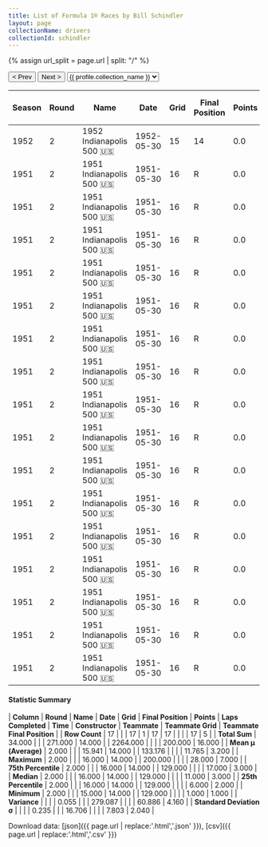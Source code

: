 ```yaml
---
title: List of Formula 1® Races by Bill Schindler
layout: page
collectionName: drivers
collectionId: schindler
---
```


{% assign url_split = page.url | split: "/" %}
<div id="collection-navigation">
<button onclick="selector.options[selector.selectedIndex-1].value && (window.location = selector.options[selector.selectedIndex-1].value);">&lt; Prev</button>
<button onclick="selector.options[selector.selectedIndex+1].value && (window.location = selector.options[selector.selectedIndex+1].value);">Next &gt;</button>
<select id="selector" onchange="this.options[this.selectedIndex].value && (window.location = this.options[this.selectedIndex].value);">
  {% for collectionId in site.data[page.collectionName].refs %}
    {% if collectionId == page.collectionId %}
      {% assign selected = "selected" %}
    {% else %}
      {% assign selected = "" %}
    {% endif %}
    {% assign profile = site.data[page.collectionName][collectionId].profile %}
    <option value="/f1/{{ page.collectionName }}/{{ collectionId }}/{{ url_split[4] }}" {{ selected }}>{{ profile.collection_name }}</option>
  {% endfor %}
</select>
</div>

| Season | Round | Name | Date | Grid | Final Position | Points | Laps Completed | Time | Constructor | Teammate | Teammate Grid | Teammate Final Position |
|--|--|--|--|--|--|--|--|--|--|--|--|--|
| 1952 | 2 | 1952 Indianapolis 500 🇺🇸 | 1952-05-30 | 15 | 14 | 0.0 | 200 | +18:48.66 | Stevens 🇺🇸 | [Bobby Ball 🇺🇸](/f1/drivers/ball) | 17 | R |
| 1951 | 2 | 1951 Indianapolis 500 🇺🇸 | 1951-05-30 | 16 | R | 0.0 | 129 |   | Kurtis Kraft 🇺🇸 | [Lee Wallard 🇺🇸](/f1/drivers/wallard) | 2 | 1 |
| 1951 | 2 | 1951 Indianapolis 500 🇺🇸 | 1951-05-30 | 16 | R | 0.0 | 129 |   | Kurtis Kraft 🇺🇸 | [Mike Nazaruk 🇺🇸](/f1/drivers/nazaruk) | 7 | 2 |
| 1951 | 2 | 1951 Indianapolis 500 🇺🇸 | 1951-05-30 | 16 | R | 0.0 | 129 |   | Kurtis Kraft 🇺🇸 | [Jack McGrath 🇺🇸](/f1/drivers/mcgrath) | 3 | 3 |
| 1951 | 2 | 1951 Indianapolis 500 🇺🇸 | 1951-05-30 | 16 | R | 0.0 | 129 |   | Kurtis Kraft 🇺🇸 | [Carl Forberg 🇺🇸](/f1/drivers/forberg) | 24 | 7 |
| 1951 | 2 | 1951 Indianapolis 500 🇺🇸 | 1951-05-30 | 16 | R | 0.0 | 129 |   | Kurtis Kraft 🇺🇸 | [Duke Nalon 🇺🇸](/f1/drivers/nalon) | 1 | R |
| 1951 | 2 | 1951 Indianapolis 500 🇺🇸 | 1951-05-30 | 16 | R | 0.0 | 129 |   | Kurtis Kraft 🇺🇸 | [Gene Force 🇺🇸](/f1/drivers/force) | 22 | R |
| 1951 | 2 | 1951 Indianapolis 500 🇺🇸 | 1951-05-30 | 16 | R | 0.0 | 129 |   | Kurtis Kraft 🇺🇸 | [Sam Hanks 🇺🇸](/f1/drivers/hanks) | 12 | R |
| 1951 | 2 | 1951 Indianapolis 500 🇺🇸 | 1951-05-30 | 16 | R | 0.0 | 129 |   | Kurtis Kraft 🇺🇸 | [Fred Agabashian 🇺🇸](/f1/drivers/agabashian) | 11 | R |
| 1951 | 2 | 1951 Indianapolis 500 🇺🇸 | 1951-05-30 | 16 | R | 0.0 | 129 |   | Kurtis Kraft 🇺🇸 | [Carl Scarborough 🇺🇸](/f1/drivers/scarborough) | 15 | R |
| 1951 | 2 | 1951 Indianapolis 500 🇺🇸 | 1951-05-30 | 16 | R | 0.0 | 129 |   | Kurtis Kraft 🇺🇸 | [Johnnie Parsons 🇺🇸](/f1/drivers/parsons) | 8 | R |
| 1951 | 2 | 1951 Indianapolis 500 🇺🇸 | 1951-05-30 | 16 | R | 0.0 | 129 |   | Kurtis Kraft 🇺🇸 | [Cecil Green 🇺🇸](/f1/drivers/green) | 10 | R |
| 1951 | 2 | 1951 Indianapolis 500 🇺🇸 | 1951-05-30 | 16 | R | 0.0 | 129 |   | Kurtis Kraft 🇺🇸 | [Troy Ruttman 🇺🇸](/f1/drivers/ruttman) | 6 | R |
| 1951 | 2 | 1951 Indianapolis 500 🇺🇸 | 1951-05-30 | 16 | R | 0.0 | 129 |   | Kurtis Kraft 🇺🇸 | [Chet Miller 🇺🇸](/f1/drivers/miller) | 28 | R |
| 1951 | 2 | 1951 Indianapolis 500 🇺🇸 | 1951-05-30 | 16 | R | 0.0 | 129 |   | Kurtis Kraft 🇺🇸 | [Walt Brown 🇺🇸](/f1/drivers/walt_brown) | 13 | R |
| 1951 | 2 | 1951 Indianapolis 500 🇺🇸 | 1951-05-30 | 16 | R | 0.0 | 129 |   | Kurtis Kraft 🇺🇸 | [Cliff Griffith 🇺🇸](/f1/drivers/griffith) | 18 | R |
| 1951 | 2 | 1951 Indianapolis 500 🇺🇸 | 1951-05-30 | 16 | R | 0.0 | 129 |   | Kurtis Kraft 🇺🇸 | [Manny Ayulo 🇺🇸](/f1/drivers/ayulo) | 3 | 3 |

#### Statistic Summary

| **Column** | **Round** | **Name** | **Date** | **Grid** | **Final Position** | **Points** | **Laps Completed** | **Time** | **Constructor** | **Teammate** | **Teammate Grid** | **Teammate Final Position** |
| **Row Count** | 17 |  |  | 17 | 1 | 17 | 17 |  |  |  | 17 | 5 |
| **Total Sum** | 34.000 |  |  | 271.000 | 14.000 |  | 2264.000 |  |  |  | 200.000 | 16.000 |
| **Mean μ (Average)** | 2.000 |  |  | 15.941 | 14.000 |  | 133.176 |  |  |  | 11.765 | 3.200 |
| **Maximum** | 2.000 |  |  | 16.000 | 14.000 |  | 200.000 |  |  |  | 28.000 | 7.000 |
| **75th Percentile** | 2.000 |  |  | 16.000 | 14.000 |  | 129.000 |  |  |  | 17.000 | 3.000 |
| **Median** | 2.000 |  |  | 16.000 | 14.000 |  | 129.000 |  |  |  | 11.000 | 3.000 |
| **25th Percentile** | 2.000 |  |  | 16.000 | 14.000 |  | 129.000 |  |  |  | 6.000 | 2.000 |
| **Minimum** | 2.000 |  |  | 15.000 | 14.000 |  | 129.000 |  |  |  | 1.000 | 1.000 |
| **Variance** |  |  |  | 0.055 |  |  | 279.087 |  |  |  | 60.886 | 4.160 |
| **Standard Deviation σ** |  |  |  | 0.235 |  |  | 16.706 |  |  |  | 7.803 | 2.040 |

Download data: [json]({{ page.url | replace:'.html','.json' }}), [csv]({{ page.url | replace:'.html','.csv' }})
